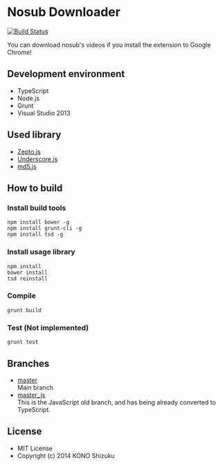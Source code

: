 Nosub Downloader
==================
[![Build Status](https://travis-ci.org/shizuku613/NosubDownloader.svg?branch=master)](https://travis-ci.org/shizuku613/NosubDownloader)

You can download nosub's videos if you install the extension to Google Chrome!

## Development environment
* TypeScript
* Node.js
* Grunt
* Visual Studio 2013

## Used library
* [Zepto.js](http://zeptojs.com)
* [Underscore.js](http://underscorejs.org)
* [md5.js](http://labs.cybozu.co.jp/blog/mitsunari/2007/07/md5js_1.html)

## How to build

### Install build tools
```
npm install bower -g
npm install grunt-cli -g
npm install tsd -g
```

### Install usage library
```
npm install
bower install
tsd reinstall
```

### Compile
```
grunt build
```

### Test (Not implemented)
```
grunt test
```

## Branches
* [master](https://github.com/shizuku613/NosubDownloader/tree/master)<br />
Main branch
* [master_js](https://github.com/shizuku613/NosubDownloader/tree/master_js)<br />
This is the JavaScript old branch, and has being already converted to TypeScript.

## License
* MIT License
* Copyright (c) 2014 KONO Shizuku